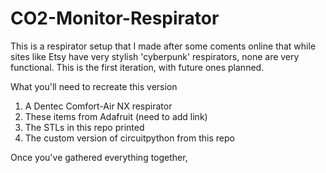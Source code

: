 # CO2-Monitor-Respirator

This is a respirator setup that I made after some coments online that while sites like Etsy have very stylish 'cyberpunk' respirators, none are very functional. This is the first iteration, with future ones planned.

What you'll need to recreate this version

1. A Dentec Comfort-Air NX respirator
2. These items from Adafruit (need to add link)
3. The STLs in this repo printed
4. The custom version of circuitpython from this repo

Once you've gathered everything together,

